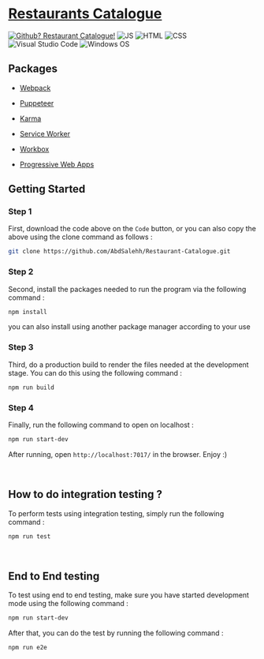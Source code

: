 <h1><a href="https://restaurants-catalogue.netlify.app/">Restaurants Catalogue</a></h1>

[![Github? Restaurant Catalogue!](https://badgen.net/badge/Github/Restaurants%20Catalogue?color=63BB15&icon=github)](https://github.com/AbdSalehh/Restaurant-Catalogue/) ![JS](https://img.shields.io/badge/Javascript%20-%23323330.svg?&style=flat&logo=javascript&logoColor=23F7DF1E&color=34495E) 	![HTML](https://img.shields.io/badge/HTML-E34F26?style=flat&logo=html5&logoColor=white) ![CSS](https://img.shields.io/badge/CSS-1572B6?style=flat&logo=css3&logoColor=white) ![Visual Studio Code](https://img.shields.io/badge/Visual_Studio_Code-0078D4?style=flat&logo=visual%20studio%20code&logoColor=1589BB&color=626262) ![Windows OS](https://img.shields.io/badge/Windows-0078D6?style=flat&logo=windows&logoColor=white&color=)

<h2>Packages</h2>

<a href="https://webpack.js.org/">

- Webpack

</a>
<a href="https://pptr.dev/">

- Puppeteer

</a>
<a href="https://karma-runner.github.io/">

- Karma

</a>
<a href="https://developer.mozilla.org/en-US/docs/Web/API/Service_Worker_API">

- Service Worker

</a>
<a href="https://developer.chrome.com/docs/workbox/">

- Workbox

</a>
<a href="https://web.dev/progressive-web-apps/">

- Progressive Web Apps

</a>

<h2>Getting Started</h2>
<h3>

Step 1

</h3>

First, download the code above on the `Code` button, or you can also copy the above using the clone command as follows :


```sh
git clone https://github.com/AbdSalehh/Restaurant-Catalogue.git
```

<h3>

Step 2

</h3>

Second, install the packages needed to run the program via the following command :

```sh
npm install
```

you can also install using another package manager according to your use

<h3>

Step 3

</h3>

Third, do a production build to render the files needed at the development stage. You can do this using the following command :

```sh
npm run build
```

<h3>

Step 4

</h3>

Finally, run the following command to open on localhost :

```sh
npm run start-dev
```

After running, open `http://localhost:7017/` in the browser. Enjoy :)

<br>
<h2>How to do integration testing ?</h2>
To perform tests using integration testing, simply run the following command :

```sh
npm run test
```

<br>
<h2>End to End testing</h2>
To test using end to end testing, make sure you have started development mode using the following command :

```sh
npm run start-dev
```

After that, you can do the test by running the following command :

```sh
npm run e2e
```
<br>

